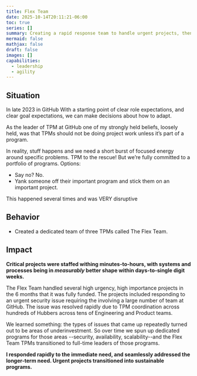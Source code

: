```yaml
---
title: Flex Team
date: 2025-10-14T20:11:21-06:00
toc: true
series: []
summary: Creating a rapid response team to handle urgent projects, then scaling up to sustainable programs where needed.
mermaid: false
mathjax: false
draft: false
images: []
capabilities:
  - leadership
  - agility
---
```


## Situation

In late 2023 in GitHub With a starting point of clear role expectations, and clear goal expectations, we can make decisions about how to adapt.

As the leader of TPM at GitHub one of my strongly held beliefs, loosely held, was that TPMs should not be doing project work unless it’s part of a program.

In reality, stuff happens and we need a short burst of focused energy around specific problems.
TPM to the rescue!
But we’re fully committed to a portfolio of programs.
Options:
* Say no? No.
* Yank someone off their important program and stick them on an important project.

This happened several times and was VERY disruptive


## Behavior

* Created a dedicated team of three TPMs called The Flex Team.

## Impact

**Critical projects were staffed withing minutes-to-hours, with systems and processes being in _measurably_ better shape within days-to-single digit weeks.**

The Flex Team handled several high urgency, high importance projects in the 6 months that it was fully funded.
The projects included responding to an urgent security issue requiring the involving a large number of team at GitHub.
The issue was resolved rapidly due to TPM coordination across hundreds of Hubbers across tens of Engineering and Product teams.

We learned something: the types of issues that came up repeatedly turned out to be areas of underinvestment.
So over time we spun up dedicated programs for those areas --security, availability, scalability--and the Flex Team TPMs transitioned to full-time leaders of those programs.

**I responded rapidly to the immediate need, and seamlessly addressed the longer-term need. Urgent projects transitioned into sustainable programs.**
